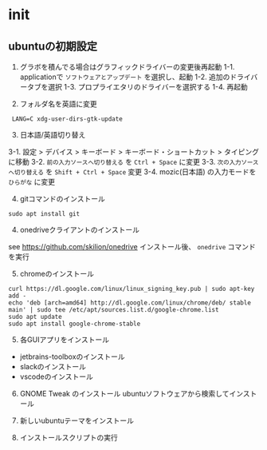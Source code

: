 # init

## ubuntuの初期設定

1. グラボを積んでる場合はグラフィックドライバーの変更後再起動
1-1. applicationで `ソフトウェアとアップデート` を選択し、起動
1-2. 追加のドライバータブを選択
1-3. プロプライエタリのドライバーを選択する
1-4. 再起動


2. フォルダ名を英語に変更
```
 LANG=C xdg-user-dirs-gtk-update
````

3. 日本語/英語切り替え

3-1. 設定 > デバイス > キーボード > キーボード・ショートカット > タイピング に移動
3-2. `前の入力ソースへ切り替える` を `Ctrl + Space` に変更
3-3. `次の入力ソースへ切り替える` を `Shift + Ctrl + Space` 変更
3-4. mozic(日本語) の入力モードを `ひらがな` に変更

4. gitコマンドのインストール
```
sudo apt install git
```

4. onedriveクライアントのインストール

see https://github.com/skilion/onedrive
インストール後、 `onedrive` コマンドを実行

5. chromeのインストール

```
curl https://dl.google.com/linux/linux_signing_key.pub | sudo apt-key add -
echo 'deb [arch=amd64] http://dl.google.com/linux/chrome/deb/ stable main' | sudo tee /etc/apt/sources.list.d/google-chrome.list
sudo apt update
sudo apt install google-chrome-stable
```

5. 各GUIアプリをインストール
  - jetbrains-toolboxのインストール
  - slackのインストール
  - vscodeのインストール

6. GNOME Tweak のインストール
  ubuntuソフトウェアから検索してインストール

7. 新しいubuntuテーマをインストール

8. インストールスクリプトの実行
